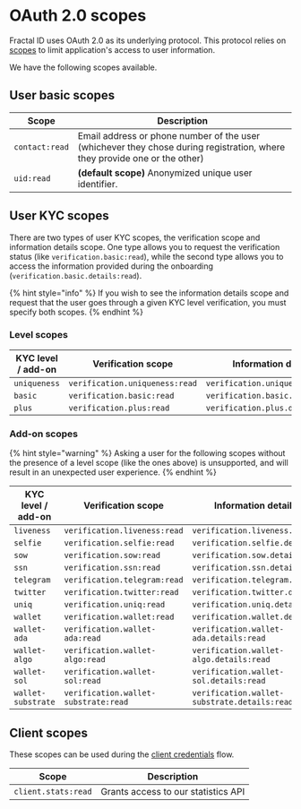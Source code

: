 # OAuth 2.0 scopes

Fractal ID uses OAuth 2.0 as its underlying protocol. This protocol relies on [scopes](https://oauth.net/2/scope/) to limit application's access to user information.

We have the following scopes available.

## User basic scopes

| Scope          | Description                                                                                                               |
| -------------- | ------------------------------------------------------------------------------------------------------------------------- |
| `contact:read` | Email address or phone number of the user (whichever they chose during registration, where they provide one or the other) |
| `uid:read`     | **(default scope)** Anonymized unique user identifier.                                                                    |

## User KYC scopes

There are two types of user KYC scopes, the verification scope and information details scope. One type allows you to request the verification status (like `verification.basic:read`), while the second type allows you to access the information provided during the onboarding (`verification.basic.details:read`).

{% hint style="info" %}
If you wish to see the information details scope and request that the user goes through a given KYC level verification, you must specify both scopes.
{% endhint %}

### Level scopes

| KYC level / add-on | Verification scope             | Information details scope              |
| ------------------ | ------------------------------ | -------------------------------------- |
| `uniqueness`       | `verification.uniqueness:read` | `verification.uniqueness.details:read` |
| `basic`            | `verification.basic:read`      | `verification.basic.details:read`      |
| `plus`             | `verification.plus:read`       | `verification.plus.details:read`       |

### Add-on scopes

{% hint style="warning" %}
Asking a user for the following scopes without the presence of a level scope (like the ones above) is unsupported, and will result in an unexpected user experience.
{% endhint %}

| KYC level / add-on | Verification scope                   | Information details scope                    |
| ------------------ | ------------------------------------ | -------------------------------------------- |
| `liveness`         | `verification.liveness:read`         | `verification.liveness.details:read`         |
| `selfie`           | `verification.selfie:read`           | `verification.selfie.details:read`           |
| `sow`              | `verification.sow:read`              | `verification.sow.details:read`              |
| `ssn`              | `verification.ssn:read`              | `verification.ssn.details:read`              |
| `telegram`         | `verification.telegram:read`         | `verification.telegram.details:read`         |
| `twitter`          | `verification.twitter:read`          | `verification.twitter.details:read`          |
| `uniq`             | `verification.uniq:read`             | `verification.uniq.details:read`             |
| `wallet`           | `verification.wallet:read`           | `verification.wallet.details:read`           |
| `wallet-ada`       | `verification.wallet-ada:read`       | `verification.wallet-ada.details:read`       |
| `wallet-algo`      | `verification.wallet-algo:read`      | `verification.wallet-algo.details:read`      |
| `wallet-sol`       | `verification.wallet-sol:read`       | `verification.wallet-sol.details:read`       |
| `wallet-substrate` | `verification.wallet-substrate:read` | `verification.wallet-substrate.details:read` |

## Client scopes

These scopes can be used during the [client credentials](back-office-integration/client-authorization.md#client-credentials-grant-flow) flow.

| Scope               | Description                         |
| ------------------- | ----------------------------------- |
| `client.stats:read` | Grants access to our statistics API |
